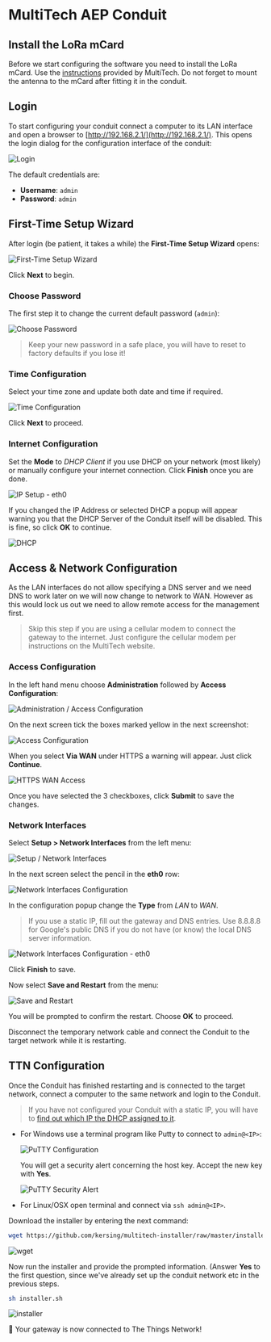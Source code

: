 # MultiTech AEP Conduit

## Install the LoRa mCard

Before we start configuring the software you need to install the LoRa mCard. Use the [instructions](http://www.multitech.net/developer/products/accessory-cards/installing-an-accessory-card/) provided by MultiTech. Do not forget to mount the antenna to the mCard after fitting it in the conduit.

## Login

To start configuring your conduit connect a computer to its LAN interface and open a browser to [http://192.168.2.1/](http://192.168.2.1/). This opens the login dialog for the configuration interface of the conduit:

![Login](login-aep.png)

The default credentials are:

* **Username**: `admin`
* **Password**: `admin`

## First-Time Setup Wizard
After login (be patient, it takes a while) the **First-Time Setup Wizard** opens:

![First-Time Setup Wizard](wizard.png)

Click **Next** to begin.

### Choose Password

The first step it to change the current default password (`admin`):

![Choose Password](password.png)

> Keep your new password in a safe place, you will have to reset to factory defaults if you lose it!

### Time Configuration

Select your time zone and update both date and time if required.

![Time Configuration](time.png)

Click **Next** to proceed.

### Internet Configuration

Set the **Mode** to *DHCP Client* if you use DHCP on your network (most likely) or manually configure your internet connection. Click **Finish** once you are done.

![IP Setup - eth0](ip.png)

If you changed the IP Address or selected DHCP a popup will appear warning you that the DHCP Server of the Conduit itself will be disabled. This is fine, so click **OK** to continue.

![DHCP](dhcp.png)

## Access & Network Configuration

As the LAN interfaces do not allow specifying a DNS server and we need DNS to work later on we will now change to network to WAN. However as this would lock us out we need to allow remote access for the management first.

> Skip this step if you are using a cellular modem to connect the gateway to the internet. Just configure the cellular modem per instructions on the MultiTech website.

### Access Configuration

In the left hand menu choose **Administration** followed by **Access Configuration**:

![Administration / Access Configuration](menu-access.png)

On the next screen tick the boxes marked yellow in the next screenshot:

![Access Configuration](access.png)

When you select **Via WAN** under HTTPS a warning will appear. Just click **Continue**.

![HTTPS WAN Access](wan-access.png)

Once you have selected the 3 checkboxes, click **Submit** to save the changes.

### Network Interfaces

Select **Setup > Network Interfaces** from the left menu:

![Setup / Network Interfaces](menu-network.png)

In the next screen select the pencil in the **eth0** row:

![Network Interfaces Configuration](interfaces.png)

In the configuration popup change the **Type** from *LAN* to *WAN*.

> If you use a static IP, fill out the gateway and DNS entries. Use 8.8.8.8 for Google's public DNS if you do not have (or know) the local DNS server information.

![Network Interfaces Configuration - eth0](interface.png)

Click **Finish** to save.

Now select **Save and Restart** from the menu:

![Save and Restart](menu-restart.png)

You will be prompted to confirm the restart. Choose **OK** to proceed.

Disconnect the temporary network cable and connect the Conduit to the target network while it is restarting.

## TTN Configuration

Once the Conduit has finished restarting and is connected to the target network, connect a computer to the same network and login to the Conduit.

> If you have not configured your Conduit with a static IP, you will have to [find out which IP the DHCP assigned to it](http://apple.stackexchange.com/questions/19783/how-do-i-know-the-ip-addresses-of-other-computers-in-my-network).

* For Windows use a terminal program like Putty to connect to `admin@<IP>`:

  ![PuTTY Configuration](putty-aep.png)

  You will get a security alert concerning the host key. Accept the new key with **Yes**.

  ![PuTTY Security Alert](putty-warning.png)

* For Linux/OSX open terminal and connect via `ssh admin@<IP>`.

Download the installer by entering the next command:

```bash
wget https://github.com/kersing/multitech-installer/raw/master/installer.sh --no-check-certificate
```

![wget](wget.png)

Now run the installer and provide the prompted information. (Answer **Yes** to the first question, since we've already set up the conduit network etc in the previous steps.

```bash
sh installer.sh
```

![installer](installer-aep.png)

👏 Your gateway is now connected to The Things Network!
